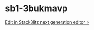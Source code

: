 # sb1-3bukmavp

[Edit in StackBlitz next generation editor ⚡️](https://stackblitz.com/~/github.com/Ridha2003/sb1-3bukmavp)
